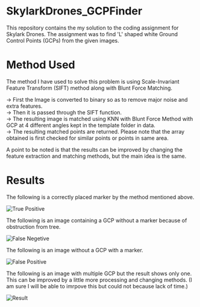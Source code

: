 # SkylarkDrones_GCPFinder

This repository contains the my solution to the coding assignment for Skylark Drones. 
The assignment was to find 'L' shaped white Ground Control Points (GCPs) from the given images.

# Method Used

The method I have used to solve this problem is using Scale-Invariant Feature Transform (SIFT) method along with Blunt Force Matching. 

-> First the Image is converted to binary so as to remove major noise and extra features.<br />
-> Then it is passed through the SIFT function.<br />
-> The resulting image is matched using KNN with Blunt Force Method with GCP at 4 different angles kept in the template folder in                 data.<br />
-> The resulting matched points are returned. Please note that the array obtained is first checked for similar points or points in same area.<br />

A point to be noted is that the results can be improved by changing the feature extraction and matching methods, but the main idea is the same.

# Results

The following is a correctly placed marker by the method mentioned above.

![True Positive](data/results/DJI_0036_1.JPG)

The following is an image containing a GCP without a marker because of obstruction from tree. 

![False Negetive](data/results/DJI_0050_1.JPG)

The following is an image without a GCP with a marker. 

![False Positive](data/results/DJI_0064_4.JPG)


The following is an image with multiple GCP but the result shows only one. This can be improved by a little more processing and changing methods. (I am sure I will be able to imrpove this but could not because lack of time.) 

![Result](data/results/DJI_0084_4.JPG)
